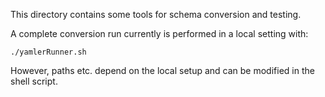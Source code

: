 This directory contains some tools for schema conversion and testing.

A complete conversion run currently is performed in a local setting with:

```
./yamlerRunner.sh
```

However, paths etc. depend on the local setup and can be modified in the shell
script.